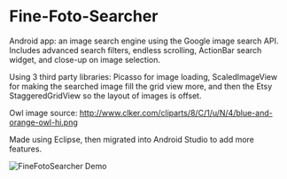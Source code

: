Fine-Foto-Searcher
==================

Android app: an image search engine using the Google image search API. Includes advanced search filters, endless scrolling, ActionBar search widget, and close-up on image selection. 

Using 3 third party libraries: Picasso for image loading, ScaledImageView for making the searched image fill the grid view more, and then the Etsy StaggeredGridView so the layout of images is offset.

Owl image source: http://www.clker.com/cliparts/8/C/1/u/N/4/blue-and-orange-owl-hi.png

Made using Eclipse, then migrated into Android Studio to add more features.


![FineFotoSearcher Demo](https://github.com/noni-mizu/Fine-Foto-Searcher/raw/master/FineFotoSearcher%20Demo.gif)

